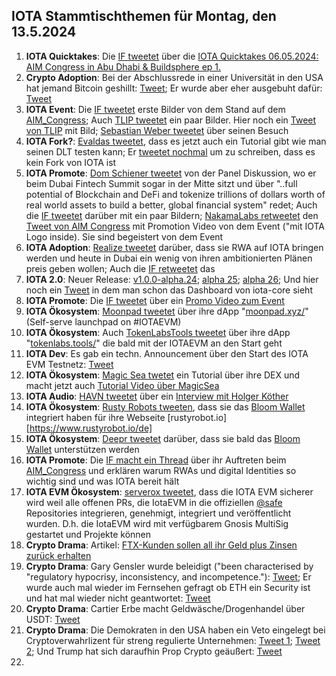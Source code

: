 ## IOTA Stammtischthemen für Montag, den 13.5.2024

1. **IOTA Quicktakes**: Die [IF tweetet](https://x.com/iota/status/1787739851124535333) über die [IOTA Quicktakes 06.05.2024: AIM Congress in Abu Dhabi & Buildsphere ep 1.](https://www.youtube.com/watch?v=LaecpSBpBcY)
2. **Crypto Adoption**: Bei der Abschlussrede in einer Universität in den USA hat jemand Bitcoin geshillt: [Tweet](https://x.com/TheBTCTherapist/status/1787647989177008599); Er wurde aber eher ausgebuht dafür: [Tweet](https://x.com/sunny051488/status/1787682548522614838)
3. **IOTA Event**: Die [IF tweetet](https://x.com/iota/status/1787739851124535333) erste Bilder von dem Stand auf dem [AIM_Congress](https://twitter.com/AIM_Congress); Auch [TLIP tweetet](https://x.com/TLIP_io/status/1787935488344457218) ein paar Bilder. Hier noch ein [Tweet von TLIP](https://x.com/TLIP_io/status/1788159510143545413) mit Bild; [Sebastian Weber tweetet](https://x.com/Sebasti65365174/status/1788151220147736597) über seinen Besuch
4. **IOTA Fork?**: [Evaldas tweetet](https://x.com/lunfardo314/status/1787743301837152424), dass es jetzt auch ein Tutorial gibt wie man seinen DLT testen kann; Er [tweetet nochmal](https://x.com/lunfardo314/status/1787793669547765919) um zu schreiben, dass es kein Fork von IOTA ist
5. **IOTA Promote**: [Dom Schiener tweetet](https://x.com/DomSchiener/status/1787765125731983702) von der Panel Diskussion, wo er beim Dubai Fintech Summit sogar in der Mitte sitzt und über "..full potential of Blockchain and DeFi and tokenize trillions of dollars worth of real world assets to build a better, global financial system" redet; Auch die [IF tweetet](https://x.com/iota/status/1787818462766629047) darüber mit ein paar Bildern; [NakamaLabs retweetet](https://x.com/Nakama_Labs/status/1788249878939725868) den [Tweet von AIM Congress](https://x.com/AIM_Congress/status/1788091350291829119) mit Promotion Video von dem Event ("mit IOTA Logo inside). Sie sind begeistert von dem Event 
6. **IOTA Adoption**: [Realize tweetet](https://x.com/realizefinance/status/1787765392019972141) darüber, dass sie RWA auf IOTA bringen werden und heute in Dubai ein wenig von ihren ambitionierten Plänen preis geben wollen; Auch die [IF retweetet](https://x.com/iota/status/1787824791719714958) das
7. **IOTA 2.0**: Neuer Release: [v1.0.0-alpha.24](https://github.com/iotaledger/iota-core/releases/tag/v1.0.0-alpha.24); [alpha 25](https://github.com/iotaledger/iota-core/releases/tag/v1.0.0-alpha.25); [alpha 26](https://github.com/iotaledger/iota-core/releases/tag/v1.0.0-alpha.26); Und hier noch ein [Tweet](https://x.com/GM__INV/status/1787820923036266895) in dem man schon das Dashboard von iota-core sieht
8. **IOTA Promote**: Die [IF tweetet](https://x.com/iota/status/1787860173618303124) über ein [Promo Video zum Event](https://youtu.be/wP-pM6YSZu0)
9. **IOTA Ökosystem**: [Moonpad tweetet](https://x.com/MoonpadXYZ/status/1787919103241372064) über ihre dApp "[moonpad.xyz/](https://moonpad.xyz/)" (Self-serve launchpad on #IOTAEVM)
10. **IOTA Ökosystem**: Auch [TokenLabsTools tweetet](https://x.com/TokenLabsTools/status/1788160351718027391) über ihre dApp "[tokenlabs.tools/](https://tokenlabs.tools/)" die bald mit der IOTAEVM an den Start geht
11. **IOTA Dev**: Es gab ein techn. Announcement über den Start des IOTA EVM Testnetz: [Tweet](https://x.com/Vrom14286662/status/1788106304512209003)
12. **IOTA Ökosystem**: [Magic Sea twetet](https://x.com/MagicSeaDEX/status/1787918515342553285) ein Tutorial über ihre DEX und macht jetzt auch [Tutorial Video über MagicSea](https://www.youtube.com/@magicsea)
13. **IOTA Audio**: [HAVN tweetet](https://x.com/HAVN_network/status/1788176925715808451) über ein [Interview mit Holger Köther](https://www.youtube.com/watch?v=zr_Pz3Ssfr8)
14. **IOTA Ökosystem**: [Rusty Robots tweeten](https://x.com/RustyRobotCC/status/1788191695173005672), dass sie das [Bloom Wallet](https://twitter.com/bloomwalletio) integriert haben für ihre Webseite [rustyrobot.io][https://www.rustyrobot.io/de]
15. **IOTA Ökosystem**: [Deepr tweetet](https://x.com/DeeprFinance/status/1788190858979721559) darüber, dass sie bald das [Bloom Wallet](https://twitter.com/bloomwalletio) unterstützen werden
16. **IOTA Promote**: Die [IF macht ein Thread](https://x.com/iota/status/1788192130424345018) über ihr Auftreten beim [AIM_Congress](https://twitter.com/AIM_Congress) und erklären warum RWAs und digital Identities so wichtig sind und was IOTA bereit hält
17. **IOTA EVM Ökosystem**: [serverox tweetet](https://x.com/servrox/status/1788144741055410615), dass die IOTA EVM sicherer wird weil alle offenen PRs, die IotaEVM in die offiziellen [@safe](https://twitter.com/safe) Repositories integrieren, genehmigt, integriert und veröffentlicht wurden. D.h. die IotaEVM wird mit verfügbarem Gnosis MultiSig gestartet und Projekte können
18. **Crypto Drama**: Artikel: [FTX-Kunden sollen all ihr Geld plus Zinsen zurück erhalten](https://www.blocktrainer.de/blog/ftx-kunden-sollen-all-ihr-geld-plus-zinsen-zurueck-erhalten) 
19. **Crypto Drama**: Gary Gensler wurde beleidigt ("been characterised by "regulatory hypocrisy, inconsistency, and incompetence."): [Tweet](https://x.com/RadarHits/status/1788159822799523847); Er wurde auch mal wieder im Fernsehen gefragt ob ETH ein Security ist und hat mal wieder nicht geantwortet: [Tweet](https://x.com/CollinBrownXRP/status/1787876128884924792)
20. **Crypto Drama**: Cartier Erbe macht Geldwäsche/Drogenhandel über USDT: [Tweet](https://x.com/btcecho/status/1788248558010839064)
21. **Crypto Drama**: Die Demokraten in den USA haben ein Veto eingelegt bei Cryptoverwahrlizent für streng regulierte Unternehmen: [Tweet 1](https://x.com/TheRobynHD/status/1788286394957275528); [Tweet 2](https://x.com/CaitlinLong_/status/1788328626250813657); Und Trump hat sich daraufhin Prop Crypto geäußert: [Tweet](https://x.com/WatcherGuru/status/1788373884418294072)
22. 


